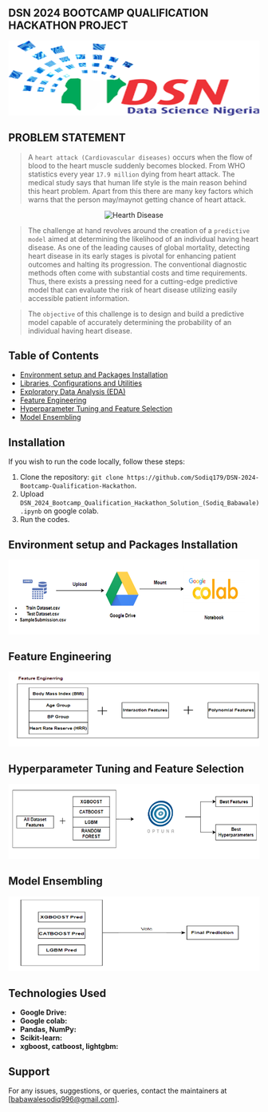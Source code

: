 ## DSN 2024 BOOTCAMP QUALIFICATION HACKATHON PROJECT

<p  align="center">

<img  src="images/dsn.png"  alt="DSN"  height=150  width=820/>

</p> 

## PROBLEM STATEMENT

> A `heart attack (Cardiovascular diseases)` occurs when the flow of blood to the heart muscle suddenly becomes blocked. From WHO statistics every year `17.9 million` dying from heart attack. The medical study says that human life style is the main reason behind this heart problem. Apart from this there are many key factors which warns that the person may/maynot getting chance of heart attack.

<p  align="center">

<img  src="images/nearth_disease.jpg"  alt="Hearth Disease"  height=312  width=820/>

</p> 

> The challenge at hand revolves around the creation of a `predictive model` aimed at determining the likelihood of an individual having heart disease. As one of the leading causes of global mortality, detecting heart disease in its early stages is pivotal for enhancing patient outcomes and halting its progression. The conventional diagnostic methods often come with substantial costs and time requirements. Thus, there exists a pressing need for a cutting-edge predictive model that can evaluate the risk of heart disease utilizing easily accessible patient information.

> The `objective` of this challenge is to design and build a predictive model capable of accurately determining the probability of an individual having heart disease.


## Table of Contents

- [Environment setup and Packages Installation](#setup)
- [Libraries, Configurations and Utilities](#libraries)
- [Exploratory Data Analysis (EDA)](#EDA)
- [Feature Engineering](#feature-engineering)
- [Hyperparameter Tuning and Feature Selection](#hyperparameter-tuning-and-feature-selection)
- [Model Ensembling](#ensembling)

## Installation

If you wish to run the code locally, follow these steps:

1. Clone the repository: `git clone https://github.com/Sodiq179/DSN-2024-Bootcamp-Qualification-Hackathon`.
2. Upload `DSN_2024_Bootcamp_Qualification_Hackathon_Solution_(Sodiq_Babawale).ipynb` on google colab.
3. Run the codes.

## Environment setup and Packages Installation

<p  align="center">

<img  src="images/setup.png"  alt="Setup"  height=150  width=820/>

</p> 

## Feature Engineering

<p  align="center">

<img  src="images/feat_end.png"  alt="Feature Engineering"  height=150  width=820/>

</p> 

## Hyperparameter Tuning and Feature Selection

<p  align="center">

<img  src="images/fs_hp_tuning.png"  alt="Hyperparameter Tuning"  height=150  width=820/>

</p> 

## Model Ensembling

<p  align="center">

<img  src="images/model_ensemble.png"  alt="Model Ensembling"  height=150  width=820/>

</p> 


## Technologies Used

- **Google Drive:**
- **Google colab:** 
- **Pandas, NumPy:** 
- **Scikit-learn:** 
- **xgboost, catboost, lightgbm:** 

## Support

For any issues, suggestions, or queries, contact the maintainers at [babawalesodiq996@gmail.com].